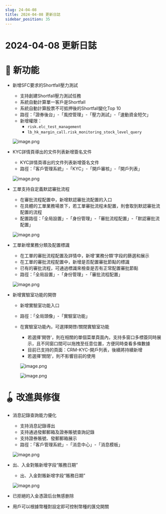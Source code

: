 ```yaml
---
slug: 24-04-08
title: 2024-04-08 更新日誌
sidebar_position: 35
---
```



# 2024-04-08 更新日誌


# 🎉 新功能

- 新增SFC要求的Shortfall壓力測試
    - 支持創建Shortfall壓力測試任務
    - 系統自動計算單一客戶是Shortfall
    - 系統自動計算股票不可抵押後的Shortfall變化Top 10
    - 路徑：「證券後台」-「風控管理」-「壓力測試」-「速動資金短欠」
    - 新增權限：
        - `risk.elc_test_management`
        - `lb_hk_margin_call.risk_monitoring_stock_level_query`

    ![image.png](/assets/824e6d608b6a89dca6bb5b543e6c0d9a.png)

- KYC詳情頁導出的文件列表新增簽名文件
    - KYC詳情頁導出的文件列表新增簽名文件
    - 路徑：「客戶管理系統」-「KYC」-「開戶審核」-「開戶列表」

    ![image.png](/assets/849af7ae90f9b6085055dc8f01e22c99.png)

- 工單支持自定義默認審批流程
    - 在審批流程配置中，新增默認審批流配置的入口
    - 在具體的工單業務場景下，若工單審批流程未配置，則會取到默認審批流配置的流程
    - 配置路徑：「全局設置」-「身份管理」-「審批流程配置」-「默認審批流配置」

    ![image.png](/assets/336c0245705b684417ba0745bebaecd3.png)

- 工單新增業務分類及配置標識
    - 在工單的審批流程配置及詳情中，新增’業務分類‘字段的篩選和展示
    - 在工單的審批流程配置中，新增是否配置審批節點的標識
    - 已有的審批流程，可通過標識來檢查是否有正常配置審批節點
    - 路徑：「全局設置」-「身份管理」-「審批流程配置」

    ![image.png](/assets/6f414860ef4a32885d1900ae0beeaca7.png)

- 新增實驗室功能的開啓
    - 新增實驗室功能入口
    - 路徑：「全局頭像」-「實驗室功能」
    - 在實驗室功能內，可選擇開啓/關閉實驗室功能
        - 若選擇’開啓‘，則在相關的單個菜單頁面內，支持多窗口多標簽同時展示，且不同窗口間可以拖拽至任意位置，方便同時查看多條數據
        - 目前已支持的頁面：CRM-KYC-開戶列表，後續將持續新增
        - 若選擇’關閉‘，則不影響目前的使用

        ![image.png](/assets/a3e0b3f8bb349af3909423918856e156.png)


        ![image.png](/assets/6a6595f1c819db62a2c8ff2ce26b05a7.png)


# 🪀 改進與修復

- 消息記錄查詢能力優化
    - 支持消息記錄導出
    - 支持通過發郵郵箱及證券賬號查詢記錄
    - 支持證券賬號、發郵郵箱展示
    - 路徑：「客戶管理系統」-「消息中心」-「消息模板」

    ![image.png](/assets/bbe1e0a9a0c12bf1a3ac7d551d096c42.png)

- 出、入金對賬新增字段“賬務日期”
    - 出、入金對賬新增字段“賬務日期”

    ![image.png](/assets/e6f81a58b463148d43a2f15ed300f273.png)

- 已拒絕的入金憑證后台無感删除
- 用戶可以根據幣種對設定即可控制幣種的匯兌開關
